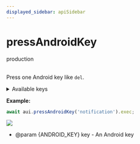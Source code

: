```yaml
---
displayed_sidebar: apiSidebar
---
```

# pressAndroidKey
<span class="theme-doc-version-badge badge badge--success">production</span><br/><br/>

Press one Android key like `del`. 

<details>
<summary>Available keys</summary>
<code>home</code>, <code>back</code>, <code>call</code>, <code>endcall</code>, <code>star</code>, <code>pound</code>, <code>dpad_up</code>, <code>dpad_down</code>, <code>dpad_left</code>, <code>dpad_right</code>, <code>dpad_center</code>, <code>volume_up</code>, <code>volume_down</code>, <code>power</code>, <code>camera</code>, <code>clear</code>, <code>comma</code>, <code>period</code>, <code>alt_left</code>, <code>alt_right</code>, <code>shift_left</code>, <code>shift_right</code>, <code>tab</code>, <code>space</code>, <code>sym</code>, <code>explorer</code>, <code>envelope</code>, <code>enter</code>, <code>del</code>, <code>grave</code>, <code>minus</code>, <code>equals</code>, <code>left_bracket</code>, <code>right_bracket</code>, <code>backslash</code>, <code>semicolon</code>, <code>apostrophe</code>, <code>slash</code>, <code>at</code>, <code>num</code>, <code>headsethook</code>, <code>focus</code>, <code>plus</code>, <code>menu</code>, <code>notification</code>, <code>search</code>, <code>media_play_pause</code>, <code>media_stop</code>, <code>media_next</code>, <code>media_previous</code>, <code>media_rewind</code>, <code>media_fast_forward</code>, <code>mute</code>, <code>page_up</code>, <code>page_down</code>, <code>switch_charset</code>, <code>escape</code>, <code>forward_del</code>, <code>ctrl_left</code>, <code>ctrl_right</code>, <code>caps_lock</code>, <code>scroll_lock</code>, <code>function</code>, <code>break</code>, <code>move_home</code>, <code>move_end</code>, <code>insert</code>, <code>forward</code>, <code>media_play</code>, <code>media_pause</code>, <code>media_close</code>, <code>media_eject</code>, <code>media_record</code>, <code>f1</code>, <code>f2</code>, <code>f3</code>, <code>f4</code>, <code>f5</code>, <code>f6</code>, <code>f7</code>, <code>f8</code>, <code>f9</code>, <code>f10</code>, <code>f11</code>, <code>f12</code>, <code>num_lock</code>, <code>numpad_0</code>, <code>numpad_1</code>, <code>numpad_2</code>, <code>numpad_3</code>, <code>numpad_4</code>, <code>numpad_5</code>, <code>numpad_6</code>, <code>numpad_7</code>, <code>numpad_8</code>, <code>numpad_9</code>, <code>numpad_divide</code>, <code>numpad_multiply</code>, <code>numpad_subtract</code>, <code>numpad_add</code>, <code>numpad_dot</code>, <code>numpad_comma</code>, <code>numpad_enter</code>, <code>numpad_equals</code>, <code>numpad_left_paren</code>, <code>numpad_right_paren</code>, <code>volume_mute</code>, <code>info</code>, <code>channel_up</code>, <code>channel_down</code>, <code>zoom_in</code>, <code>zoom_out</code>, <code>window</code>, <code>guide</code>, <code>bookmark</code>, <code>captions</code>, <code>settings</code>, <code>app_switch</code>, <code>language_switch</code>, <code>contacts</code>, <code>calendar</code>, <code>music</code>, <code>calculator</code>, <code>assist</code>, <code>brightness_down</code>, <code>brightness_up</code>, <code>media_audio_track</code>, <code>sleep</code>, <code>wakeup</code>, <code>pairing</code>, <code>media_top_menu</code>, <code>last_channel</code>, <code>tv_data_service</code>, <code>voice_assist</code>, <code>help</code>, <code>navigate_previous</code>, <code>navigate_next</code>, <code>navigate_in</code>, <code>navigate_out</code>, <code>dpad_up_left</code>, <code>dpad_down_left</code>, <code>dpad_up_right</code>, <code>dpad_down_right</code>, <code>media_skip_forward</code>, <code>media_skip_backward</code>, <code>media_step_forward</code>, <code>media_step_backward</code>, <code>soft_sleep</code>, <code>cut</code>, <code>copy</code>, <code>paste</code>, <code>all_apps</code>, <code>refresh</code>, 

as well as the digits from 0 to 9 and english alphabets.
</details>

**Example:**
```typescript
await aui.pressAndroidKey('notification').exec;
```

![](/img/gif/pressAndroidKey.gif)

   * @param {ANDROID_KEY} key - An Android key

